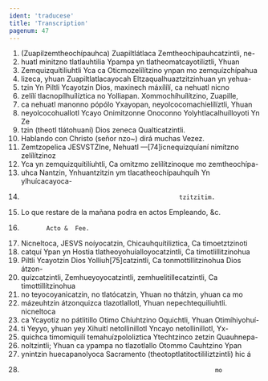 ```yaml
---
ident: 'traducese'
title: 'Transcription'
pagenum: 47
---
```

1. (Zuapilzemtheochípauhca) Zuapiltlátlaca Zemtheochipauhcatzintli, ne-
2. huatl minitzno tlatlauhtilia Ypampa yn tlatheomatcayotiliztli, Yhuan 
3. Zemquizquítiliuhtli Yca ca Oticmozelílítzino ynpan mo zemquízchípahua
4. lizeca, yhuan Zuapiltlatlacayocah Eltzaqualhuaztzitzinhuan yn yehua-
5. tzin Yn Piltli Ycayotzin Dios, maxinech máxílílí, ca nehuatl nicno
6. zelílí tlacnopílhuílíztica no Yolliapan. Xommochíhuílítzino, Zuapille,
7.  ca nehuatl manonno pópólo Yxayopan, neyolcocomachielílíztli, Yhuan
8. neyolcocohuallotl Ycayo Onimitzonne Onoconno Yolyhtlacalhuílloyoti Yn Ze
9. tzin (theotl tlátohuaní) Dios zeneca Qualticatzintli.
10. Hablando con Christo (señor nzo~) dirá muchas Vezez.
11. Zemtzopelica JESVSTZIne, Nehuatl —[74]icnequizquíaní nimítzno zelílítzinoz
12. Yca yn zemquizquítilíuhtli, Ca omitzmo zelílítzinoque mo zemtheochípa-
13. uhca Nantzin, Ynhuantzitzin ym tlacatheochípauhquíh Yn ylhuícacayoca-
14.                                                 tzitzitim.
15. Lo que restare de la mañana podra en actos Empleando, &c.
16.            Acto &  Fee.
17. Nicneltoca, JESVS noíyocatzin, Chicauhquítiliztica, Ca timoetztzinoti
18. catquí Ypan yn Hostia tlatheoyohuíalloyocatzintli, Ca timotlillitzinohua
19. Piltli Ycayotzin Dios Yolliuh[75]catzintli, Ca tonmottillitzinohua Dios átzon-
20. quízcatzintli, Zemhueyoyocatzintli, zemhuelitillecatzintli, Ca timottillítzinohua
21. no teyocoyanicatzin, no tlatócatzin, Yhuan no thátzin, yhuan ca mo
22. mázeuhtzin átzonquizca tlazotlallotl, Yhuan nepechtequiliuhtli. nicneltoca
23. ca Ycayotiz no pátlitillo Otimo Chíuhtzino Oquichtli, Yhuan Otimíhiyohuí-
24. ti Yeyyo, yhuan yey Xihuitl netollinillotl Yncayo netollinillotl, Yx-
25. quichca timomiquilí temahuízpololiztica Ytechtzinco zetzin Quauhnepa-
26. noltzintli; Yhuan ca ypampa no tlazotlallo Otommo Cauhtzino Ypan
27. ynintzin huecapanolyoca Sacramento (theotoptlatitoctililiztzintli) hic á
28.                                                           mo
